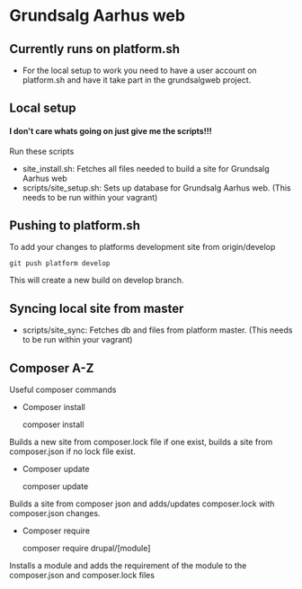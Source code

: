 # Grundsalg Aarhus web

## Currently runs on platform.sh
- For the local setup to work you need to have a user account on platform.sh and have it take part in the grundsalgweb project.

## Local setup

#### I don't care whats going on just give me the scripts!!!
Run these scripts
- site_install.sh: Fetches all files needed to build a site for Grundsalg Aarhus web
- scripts/site_setup.sh: Sets up database for Grundsalg Aarhus web. (This needs to be run within your vagrant)


## Pushing to platform.sh
To add your changes to platforms development site from origin/develop

    git push platform develop

This will create a new build on develop branch.

## Syncing local site from master
- scripts/site_sync: Fetches db and files from platform master. (This needs to be run within your vagrant)

## Composer A-Z
Useful composer commands

- Composer install


    composer install

Builds a new site from composer.lock file if one exist, builds a site from composer.json if no lock file exist.

- Composer update


    composer update

Builds a site from composer json and adds/updates composer.lock with composer.json changes.

- Composer require


   composer require drupal/[module]

Installs a module and adds the requirement of the module to the composer.json and composer.lock files

